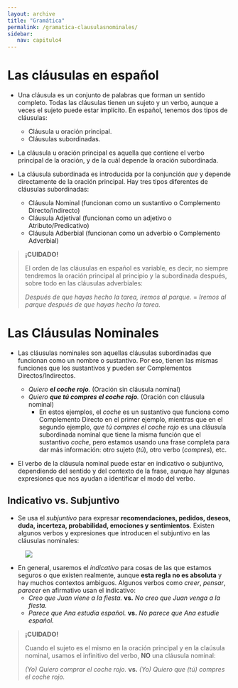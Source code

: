 ```yaml
---
layout: archive
title: "Gramática"
permalink: /gramatica-clausulasnominales/
sidebar:
   nav: capitulo4
---
```


# Las cláusulas en español  
- Una cláusula es un conjunto de palabras que forman un sentido completo. Todas las cláusulas tienen un sujeto y un verbo, aunque a veces el sujeto puede estar implícito. En español, tenemos dos tipos de cláusulas:
  - Cláusula u oración principal.
  - Cláusulas subordinadas.

- La cláusula u oración principal es aquella que contiene el verbo principal de la oración, y de la cuál depende la oración subordinada.
- La cláusula subordinada es introducida por la conjunción _que_ y depende directamente de la oración principal. Hay tres tipos diferentes de cláusulas subordinadas:
  - Cláusula Nominal (funcionan como un sustantivo o Complemento Directo/Indirecto)
  - Cláusula Adjetival (funcionan como un adjetivo o Atributo/Predicativo)
  - Cláusula Adberbial (funcionan como un adverbio o Complemento Adverbial)

> **¡CUIDADO!**
>
> El orden de las cláusulas en español es variable, es decir, no siempre tendremos la oración principal al principio y la subordinada después, sobre todo en las cláusulas adverbiales:
>    
> _Después de que hayas hecho la tarea, iremos al parque._ = _Iremos al parque después de que hayas hecho la tarea._


# Las Cláusulas Nominales
- Las cláusulas nominales son aquellas cláusulas subordinadas que funcionan como un nombre o sustantivo. Por eso, tienen las mismas funciones que los sustantivos y pueden ser Complementos Directos/Indirectos.
  - _Quiero **el coche rojo**._ (Oración sin cláusula nominal)
  - _Quiero **que tú compres el coche rojo**._ (Oración con cláusula nominal)
    - En estos ejemplos, el _coche_ es un sustantivo que funciona como Complemento Directo en el primer ejemplo, mientras que en el segundo ejemplo, _que tú compres el coche rojo_ es una cláusula subordinada nominal que tiene la misma función que el sustantivo _coche_, pero estamos usando una frase completa para dar más información: otro sujeto (_tú_), otro verbo (_compres_), etc.  

- El verbo de la cláusula nominal puede estar en indicativo o subjuntivo, dependiendo del sentido y del contexto de la frase, aunque hay algunas expresiones que nos ayudan a identificar el modo del verbo.


## Indicativo vs. Subjuntivo

- Se usa el _subjuntivo_ para expresar **recomendaciones, pedidos, deseos, duda, incerteza, probabilidad, emociones y sentimientos**. Existen algunos verbos y expresiones que introducen el subjuntivo en las cláusulas nominales:  
<figure style="width: 600px" class="align-center">
    <a href="https://sarroniz.github.io/S-280/images/WEIRDO-subjuntivo.jpg"><img src="https://sarroniz.github.io/S-280/images/WEIRDO-subjuntivo.jpg"></a>
</figure>

- En general, usaremos el _indicativo_ para cosas de las que estamos seguros o que existen realmente, aunque **esta regla no es absoluta** y hay muchos contextos ambiguos. Algunos verbos como _creer_, _pensar_, _parecer_ en afirmativo usan el indicativo:
  - _Creo que Juan viene a la fiesta._ **vs.** _No creo que Juan venga a la fiesta._
  - _Parece que Ana estudia español._ **vs.** _No parece que Ana estudie español._

> **¡CUIDADO!**
>    
> Cuando el sujeto es el mismo en la oración principal y en la claúsula nominal, usamos el infinitivo del verbo, **NO** una cláusula nominal:  
>   
> _(Yo) Quiero comprar el coche rojo._ **vs.** _(Yo) Quiero que (tú) compres el coche rojo._

